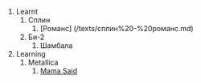 1. Learnt
   1. Сплин
      1. [Романс] (/texts/сплин%20-%20романс.md)
   1. Би-2
      1. Шамбала
1. Learning
   1. Metallica
      1. [Mama Said](/texts/metallica%20-%20mama%20said.md)
